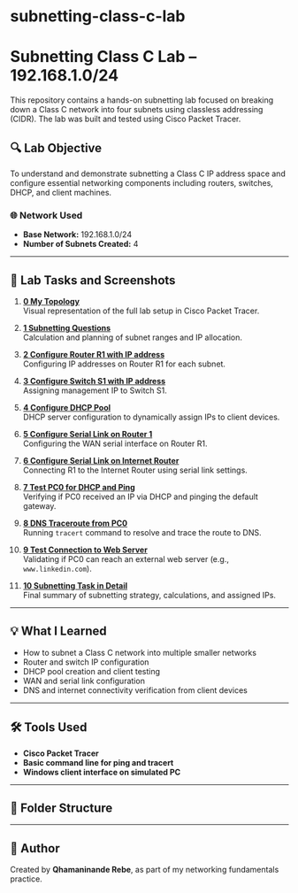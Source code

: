 # subnetting-class-c-lab
# Subnetting Class C Lab – 192.168.1.0/24

This repository contains a hands-on subnetting lab focused on breaking down a Class C network into four subnets using classless addressing (CIDR). The lab was built and tested using Cisco Packet Tracer.

## 🔍 Lab Objective

To understand and demonstrate subnetting a Class C IP address space and configure essential networking components including routers, switches, DHCP, and client machines.

### 🌐 Network Used
- **Base Network:** 192.168.1.0/24
- **Number of Subnets Created:** 4

---

## 🧪 Lab Tasks and Screenshots

1. **[0 My Topology](./Images/Topology.png.png)**  
   Visual representation of the full lab setup in Cisco Packet Tracer.

2. **[1 Subnetting Questions](./images/1-subnetting-questions.png)**  
   Calculation and planning of subnet ranges and IP allocation.

3. **[2 Configure Router R1 with IP address](./images/2-router-r1-config.png)**  
   Configuring IP addresses on Router R1 for each subnet.

4. **[3 Configure Switch S1 with IP address](./images/3-switch-s1-config.png)**  
   Assigning management IP to Switch S1.

5. **[4 Configure DHCP Pool](./images/4-dhcp-pool-config.png)**  
   DHCP server configuration to dynamically assign IPs to client devices.

6. **[5 Configure Serial Link on Router 1](./images/5-serial-link-r1.png)**  
   Configuring the WAN serial interface on Router R1.

7. **[6 Configure Serial Link on Internet Router](./images/6-serial-link-internet-router.png)**  
   Connecting R1 to the Internet Router using serial link settings.

8. **[7 Test PC0 for DHCP and Ping](./images/7-pc0-test.png)**  
   Verifying if PC0 received an IP via DHCP and pinging the default gateway.

9. **[8 DNS Traceroute from PC0](./images/8-dns-tracert.png)**  
   Running `tracert` command to resolve and trace the route to DNS.

10. **[9 Test Connection to Web Server](./images/9-web-server-test.png)**  
   Validating if PC0 can reach an external web server (e.g., `www.linkedin.com`).

11. **[10 Subnetting Task in Detail](./images/10-subnetting-detail.png)**  
   Final summary of subnetting strategy, calculations, and assigned IPs.

---

## 💡 What I Learned

- How to subnet a Class C network into multiple smaller networks
- Router and switch IP configuration
- DHCP pool creation and client testing
- WAN and serial link configuration
- DNS and internet connectivity verification from client devices

---

## 🛠 Tools Used

- **Cisco Packet Tracer**
- **Basic command line for ping and tracert**
- **Windows client interface on simulated PC**

---

## 📂 Folder Structure

---

## 🧠 Author

Created by **Qhamaninande Rebe**, as part of my networking fundamentals practice.


